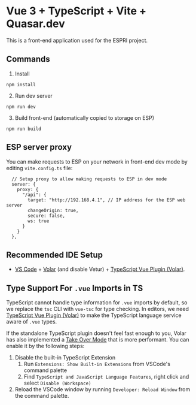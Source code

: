 # Vue 3 + TypeScript + Vite + Quasar.dev

This is a front-end application used for the ESPRI project.

## Commands

1. Install

```
npm install
```

2. Run dev server

```
npm run dev
```

3. Build front-end (automatically copied to storage on ESP)

```
npm run build
```

## ESP server proxy

You can make requests to ESP on your network in front-end dev mode by editing `vite.config.ts` file:

```
  // Setup proxy to allow making requests to ESP in dev mode
  server: {
    proxy: {
      "/api": {
        target: "http://192.168.4.1", // IP address for the ESP web server
        changeOrigin: true,
        secure: false,
        ws: true
      }
    }
  },
```

## Recommended IDE Setup

- [VS Code](https://code.visualstudio.com/) + [Volar](https://marketplace.visualstudio.com/items?itemName=Vue.volar) (and disable Vetur) + [TypeScript Vue Plugin (Volar)](https://marketplace.visualstudio.com/items?itemName=Vue.vscode-typescript-vue-plugin).

## Type Support For `.vue` Imports in TS

TypeScript cannot handle type information for `.vue` imports by default, so we replace the `tsc` CLI with `vue-tsc` for type checking. In editors, we need [TypeScript Vue Plugin (Volar)](https://marketplace.visualstudio.com/items?itemName=Vue.vscode-typescript-vue-plugin) to make the TypeScript language service aware of `.vue` types.

If the standalone TypeScript plugin doesn't feel fast enough to you, Volar has also implemented a [Take Over Mode](https://github.com/johnsoncodehk/volar/discussions/471#discussioncomment-1361669) that is more performant. You can enable it by the following steps:

1. Disable the built-in TypeScript Extension
   1. Run `Extensions: Show Built-in Extensions` from VSCode's command palette
   2. Find `TypeScript and JavaScript Language Features`, right click and select `Disable (Workspace)`
2. Reload the VSCode window by running `Developer: Reload Window` from the command palette.
